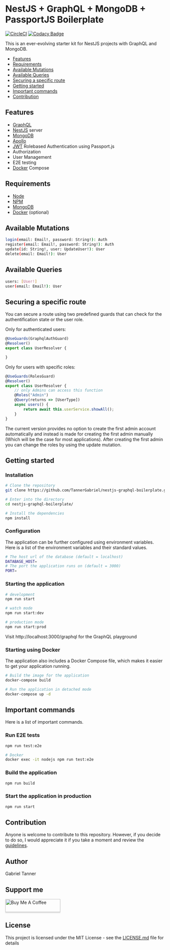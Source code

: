 # NestJS + GraphQL + MongoDB + PassportJS Boilerplate

[![CircleCI](https://circleci.com/gh/TannerGabriel/nestjs-graphql-boilerplate.svg?style=svg)](https://circleci.com/gh/TannerGabriel/nestjs-graphql-boilerplate)
[![Codacy Badge](https://api.codacy.com/project/badge/Grade/c7bbc891b4324dfab61a93c48dd8a9b3)](https://www.codacy.com/manual/TannerGabriel/nestjs-graphql-boilerplate?utm_source=github.com&amp;utm_medium=referral&amp;utm_content=TannerGabriel/nestjs-graphql-boilerplate&amp;utm_campaign=Badge_Grade)

This is an ever-evolving starter kit for NestJS projects with GraphQL and MongoDB.

* [Features](#Features)
* [Requirements](#Requirements)
* [Available Mutations](#Available-Mutations)
* [Available Queries](#Available-Queries)
* [Securing a specific route](#Securing-a-specific-route)
* [Getting started](#Getting-started)
* [Important commands](#Important-commands)
* [Contribution](#Contribution)

## Features

- [GraphQL](https://graphql.org/)
- [NestJS](https://nestjs.com/) server
- [MongoDB](https://www.mongodb.com/)
- [Apollo](https://www.apollographql.com/)
- [JWT](https://jwt.io/) Rolebased Authentication using Passport.js
- Authorization
- User Management
- E2E testing
- [Docker](https://www.docker.com/) Compose

## Requirements

- [Node](https://nodejs.org/en/)
- [NPM](https://www.npmjs.com/)
- [MongoDB](https://www.mongodb.com/)
- [Docker](https://www.docker.com/) (optional)

## Available Mutations

```bash
login(email: Email!, password: String!): Auth
register(email: Email!, password: String!): Auth
update(id: String!, user: UpdateUser!): User
delete(email: Email!): User
```

## Available Queries

```bash
users: [User!]
user(email: Email!): User
```

## Securing a specific route

You can secure a route using two predefined guards that can check for the authentification state or the user role.

Only for authenticated users:

```javascript
@UseGuards(GraphqlAuthGuard)
@Resolver()
export class UserResolver {

}
```

Only for users with specific roles:

```javascript
@UseGuards(RolesGuard)
@Resolver()
export class UserResolver {
    // only Admins can access this function
    @Roles("Admin")
    @Query(returns => [UserType])
    async users() {
        return await this.userService.showAll();
    }
}
```

The current version provides no option to create the first admin account automatically and instead is made for creating the first admin manually (Which will be the case for most applications). After creating the first admin you can change the roles by using the update mutation.

## Getting started

### Installation

```bash
# Clone the repository
git clone https://github.com/TannerGabriel/nestjs-graphql-boilerplate.git

# Enter into the directory
cd nestjs-graphql-boilerplate/

# Install the dependencies
npm install
```

### Configuration

The application can be further configured using environment variables. Here is a list of the environment variables and their standard values.

```bash
# The host url of the database (default = localhost) 
DATABASE_HOST=
# The port the application runs on (default = 3000)
PORT=
```

### Starting the application

```bash
# development
npm run start

# watch mode
npm run start:dev

# production mode
npm run start:prod
``` 

Visit http://localhost:3000/graphql for the GraphQL playground

### Starting using Docker

The application also includes a Docker Compose file, which makes it easier to get your application running.

```bash
# Build the image for the application
docker-compose build

# Run the application in detached mode
docker-compose up -d
```

## Important commands

Here is a list of important commands.

### Run E2E tests

```bash
npm run test:e2e

# Docker
docker exec -it nodejs npm run test:e2e
```

### Build the application

```bash
npm run build
```

### Start the application in production

```bash
npm run start
```

## Contribution

Anyone is welcome to contribute to this repository. However, if you decide to do so, I would appreciate it if you take a moment and review the [guidelines](./.github/CONTRIBUTING.md).

## Author

Gabriel Tanner

## Support me

<a href="https://www.buymeacoffee.com/gabrieltanner" target="_blank"><img src="https://www.buymeacoffee.com/assets/img/custom_images/orange_img.png" alt="Buy Me A Coffee" style="height: 41px !important;width: 174px !important;box-shadow: 0px 3px 2px 0px rgba(190, 190, 190, 0.5) !important;-webkit-box-shadow: 0px 3px 2px 0px rgba(190, 190, 190, 0.5) !important;" ></a>

## License

This project is licensed under the MIT License - see the [LICENSE.md](LICENSE) file for details
